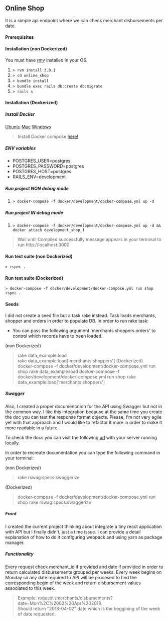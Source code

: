 ## Online Shop
It is a simple api endpoint where we can check merchant disbursements per date.  

#### Prerequisites  
#### Installation (non Dockerized)
You must have [rmv](https://rvm.io/rvm/install) installed in your OS.
1. ```> rvm install 3.0.1```   
2. ```> cd online_shop``` 
3. ```> bundle install```  
4. ```> bundle exec rails db:create db:migrate```  
5. ```> rails s```  

#### Installation (Dockerized)
##### Install Docker
[Ubuntu](https://www.digitalocean.com/community/tutorials/como-instalar-y-usar-docker-en-ubuntu-16-04-es)
[Mac](https://download.docker.com/mac/stable/Docker.dmg)
[Windows](https://download.docker.com/win/stable/InstallDocker.msi)  
> Install Docker compose 
[here!](https://docs.docker.com/compose/install/)  
   
 
##### ENV variables
* POSTGRES_USER=postgres  
* POSTGRES_PASSWORD=postgres  
* POSTGRES_HOST=postgres
* RAILS_ENV=development   
##### Run project NON debug mode
1. ```> docker-compose -f docker/development/docker-compose.yml up -d```   
##### Run project IN debug mode
1. ```> docker-compose -f docker/development/docker-compose.yml up -d && docker attach development_shop_1``` 
> Wail until Compiled successfully message appears in your terminal to run http://localhost:3000

#### Run test suite (non Dockerized)
```> rspec .```
#### Run test suite (Dockerized)
```> docker-compose -f docker/development/docker-compose.yml run shop rspec .```

#### Seeds ####
I did not create a seed file but a task rake instead. Task loads merchants, shopper and orders in order to populate DB.
In order to run rake task:  
* You can pass the following argument 'merchants shoppers orders' to control which records have to been loaded.

(non Dockerized)  
> rake data_example:load  
> rake data_example:load['merchants shoppers']
(Dockerized)  
> docker-compose -f docker/development/docker-compose.yml run shop rake data_example:load
> docker-compose -f docker/development/docker-compose.yml run shop rake data_example:load['merchants shoppers']
##### Swagger #####
Also, I created a proper documentation for the API using Swagger but not in the common way. I like this integration because at the same time you create the doc you can test the response format objects. Please, I'm not very agile yet with that approach and I would like to refactor it more in order to make it more readable in a future.

To check the docs you can visit the following [url](http://localhost:3000/api-docs) with your server running locally.

In order to recreate documentation you can type the following command in your terminal:  

(non Dockerized)  
> rake rswag:specs:swaggerize

(Dockerized)  
> docker-compose -f docker/development/docker-compose.yml run shop rake rswag:specs:swaggerize
##### Front #####
I created the current project thinking about integrate a tiny react application with API but I finally didn't, just a time issue. I can provide a detail explanation of how to do it configuring webpack and using yarn as package manager. 
##### Functionality #####
Every request check merchant_id if provided and date if provided in order to return calculated disbursements grouped per weeks.
Every week begins on Monday so any date required to API will be procesed to find the corresponding begin of the week and return disbursement values associated to this week.

> Example: request /merchants/disbursements?date=Mon%2C%2002%20Apr%202018.  
> Should return "2018-04-02" date which is the beggining of the week of date requested.
